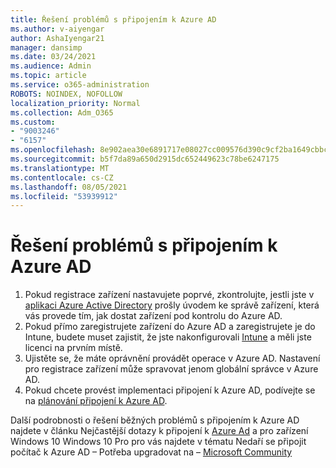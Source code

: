 ```yaml
---
title: Řešení problémů s připojením k Azure AD
ms.author: v-aiyengar
author: AshaIyengar21
manager: dansimp
ms.date: 03/24/2021
ms.audience: Admin
ms.topic: article
ms.service: o365-administration
ROBOTS: NOINDEX, NOFOLLOW
localization_priority: Normal
ms.collection: Adm_O365
ms.custom:
- "9003246"
- "6157"
ms.openlocfilehash: 8e902aea30e6891717e08027cc009576d390c9cf2ba1649cbbc68d64883937f8
ms.sourcegitcommit: b5f7da89a650d2915dc652449623c78be6247175
ms.translationtype: MT
ms.contentlocale: cs-CZ
ms.lasthandoff: 08/05/2021
ms.locfileid: "53939912"
---
```

# <a name="troubleshoot-azure-ad-join-issues"></a>Řešení problémů s připojením k Azure AD

1. Pokud registrace zařízení nastavujete poprvé, zkontrolujte, jestli jste v [aplikaci Azure Active Directory](https://docs.microsoft.com/azure/active-directory/devices/overview) prošly úvodem ke správě zařízení, která vás provede tím, jak dostat zařízení pod kontrolu do Azure AD. 
1. Pokud přímo zaregistrujete zařízení do Azure AD a zaregistrujete je do Intune, budete [](https://docs.microsoft.com/mem/intune/fundamentals/licenses-assign) muset zajistit, že jste nakonfigurovali [Intune](https://docs.microsoft.com/mem/intune/enrollment/device-enrollment) a měli jste licenci na prvním místě.
1. Ujistěte se, že máte oprávnění provádět operace v Azure AD. Nastavení pro registrace zařízení může spravovat jenom globální správce v Azure AD.
1. Pokud chcete provést implementaci připojení k Azure AD, podívejte se na [plánování připojení k Azure AD](https://docs.microsoft.com/azure/active-directory/devices/azureadjoin-plan).

Další podrobnosti o řešení běžných problémů s připojením k Azure AD najdete v článku Nejčastější dotazy k připojení k [Azure Ad](https://docs.microsoft.com/azure/active-directory/devices/faq#azure-ad-join-faq) a pro zařízení Windows 10 Windows 10 Pro pro vás najdete v tématu Nedaří se připojit počítač k Azure AD – Potřeba upgradovat na – [Microsoft Community](https://answers.microsoft.com/en-us/msoffice/forum/msoffice_install-mso_win10-mso_365hp/unable-to-join-windows-10-pro-machine-to-azure-ad/abb1ca7d-b317-45ec-a628-e1c10eae2900)
